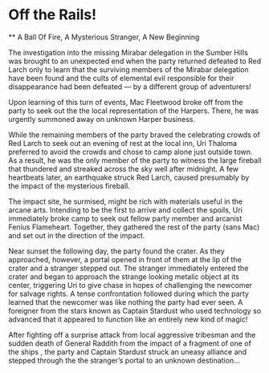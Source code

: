 <!-- TITLE: Dm -->
<!-- SUBTITLE: A quick summary of Dm -->

# Off the Rails!
** A Ball Of Fire, A Mysterious Stranger, A New Beginning

The investigation into the missing Mirabar delegation in the Sumber Hills was brought to an unexpected end when the party returned defeated to Red Larch only to learn that the surviving members of the Mirabar delegation have been found and the cults of elemental evil responsible for their disappearance had been defeated — by a different group of adventurers!

Upon learning of this turn of events, Mac Fleetwood broke off from the party to seek out the the local representation of the Harpers. There, he was urgently summoned away on unknown Harper business.

While the remaining members of the party braved the celebrating crowds of Red Larch to seek out an evening of rest at the local inn, Uri Thaloma preferred to avoid the crowds and chose to camp alone just outside town. As a result, he was the only member of the party to witness the large fireball that thundered and streaked across the sky well after midnight. A few heartbeats later, an earthquake struck Red Larch, caused presumably by the impact of the mysterious fireball.

The impact site, he surmised, might be rich with materials useful in the arcane arts. Intending to be the first to arrive and collect the spoils, Uri immediately broke camp to seek out fellow party member and arcanist Fenius Flameheart. Together, they gathered the rest of the party (sans Mac) and set out in the direction of the impact.

Near sunset the following day, the party found the crater. As they approached, however, a portal opened in front of them at the lip of the crater and a stranger stepped out. The stranger immediately entered the crater and began to approach the strange looking metalic object at its center, triggering Uri to give chase in hopes of challenging the newcomer for salvage rights. A tense confrontation followed during which the party learned that the newcomer was like nothing the party had ever seen. A foreigner from the stars known as Captain Stardust who used technology so advanced that it appeared to function like an entirely new kind of magic!

After fighting off a surprise attack from local aggressive tribesman and the sudden death of General Raddith from the impact of a fragment of one of the ships , the party and Captain Stardust struck an uneasy alliance and stepped through the the stranger’s portal to an unknown destination…
